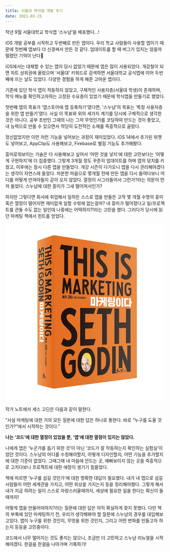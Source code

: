 ```yaml
---
title: 서울대 학식앱 개발 후기
date: 2021-03-15
---
```


작년 9월 서울대학교 학식앱 ‘스누냠’을 배포했다...!


iOS 개발 공부를 시작하고 두번째로 만든 앱이다. 우리 학교 사람들이 사용할 앱이기 때문에 첫번째 앱보다 더 신경써서 만든 것 같다. 업데이트를 할 때 버그가 있지는 않을까 떨렸던 기억이 난다🥺


iOS에서는 대체할 수 있는 앱이 당시 없었기 때문에 앱은 많이 사용되었다. 개강철이 되면 차트 상위권에 올랐으며 ‘서울대’ 키워드로 검색하면 서울대학교 공식앱에 이어 두번째에 뜨는 날도 있었다. 다양한 경험을 하게 해준 고마운 앱이다.


기존에 있던 학식 앱이 작동하지 않았고, 구체적인 사용자층(서울대 학생)이 존재하며, 학식 메뉴를 확인하고자하는 고정된 수요층이 있었기 때문에 학식앱을 만들기로 했었다. 


첫번째 앱의 목표가 ‘앱스토어에 앱 등록하기’였다면, ‘스누냠’의 목표는 ‘특정 사용자층을 위한 앱 만들기’였다. 사실 이 목표와 위의 세가지 계기를 당시에 구체적으로 생각한 것은 아니다. 공부 초반인 그때의 나는 그저 무엇인가를 코딩하여 만드는 것이 좋았고, 내 능력으로 만들 수 있으면서 적당히 도전적인 소재를 즉흥적으로 골랐다.


정신없었지만 이런 저런 기능을 넣어보는 과정이 재미있었다. iOS 14에서 추가된 위젯도 넣어보고, AppClip도 사용해보고, Firebase로 별점 기능도 추가해봤다.


흥미로워보이는 기술은 다 사용해보고 싶어서 ‘어떤 것을 넣지’에 대한 고민보다는 ‘어떻게 구현하지’에 더 집중했다.
그렇게 3개월 정도 꾸준히 업데이트를 하며 앱의 덩치를 키웠고, 이후에는 잠시 다른 앱을 만들었다.
개강 시즌이 다가오니 앱을 다시 관리해야겠다는 생각이 자연스레 들었다. 차분한 마음으로 몇개월 전에 만든 앱을 다시 들여다보니 어디를 어떻게 만져야될지 감이 오지 않았다. 열정이 사그라들어서 그런가?라는 의문이 먼저 들었다. 스누냠에 대한 흥미가 그새 떨어져서인가?


하지만 그렇다면 회사에 취업해서 일하든 스스로 앱을 만들든 고작 몇 개월 수명의 흥미 혹은 열정이 떨어지면 재미없게 일할 수밖에 없는걸까? 내 흥미가 떨어졌다고 일/프로젝트를 관둘 수도 없는 일인데 나중에는 어떡하지?!라는 고민을 했다. 그러다가 당시에 읽던 마케팅 책에서 힌트를 얻었다.


![](BookCover.jpeg)


작가 노트에서 세스 고딘은 다음과 같이 말한다. 


“사실 마케팅에 대한 거의 모든 질문에 대한 답은 하나로 통한다. 바로 “누구를 도울 것인가?”에서 시작하는 것이다.”


**나는 ‘코드’에 대한 열정이 있었을 뿐, ‘앱’에 대한 열정이 있지는 않았다.**


나에게 앱은 ‘누군가를 돕기 위한 것’이 아닌 ‘코드가 잘 작동하는지 확인하는 실험실’이었던 것이다. 스누냠의 어디를 수정해야할지, 어떻게 디자인할지, 어떤 기능을 추가할지에 대한 기준이 없었다. 그때그때 내 마음에 안드는 곳, 예뻐보이지 않는 곳을 즉흥적으로 고치다보니 프로젝트에 대한 애정이 생기기 힘들었다.


책에 따르면 ‘누구를 섬길 것인가’에 대한 명확한 대답이 필요했다. 내가 내 앱으로 섬길 사람들이 어떤 세계관을 가지고, 어떤 위상을 가지는지 등을 정리해야했다. 그렇게 해서 내가 지금 하려는 일이 스스로 자랑스러울때까지, 세상에 필요한 일을 한다는 확신이 들때까지!


어떻게 앱을 만들어야하지?라는 질문에 대한 답은 아직 확실하게 찾지 못했다. 다만 책의 부록에 있던 마케팅하기 전, 우리가 생각해봐야 할 질문에 스누냠의 경우를 대입해보고있다. 앱이 누구를 위한 것인지, 무엇을 위한 것인지, 그리고 어떤 변화를 만들고자 하는지 등등을 고민중이다.


코드에서 너무 멀어지는 것도 좋지는 않으니, 조금만 더 고민하고 스누냠 리뉴얼을 시작해야겠다. 한걸음 한걸음 나아가며 기록하기!

